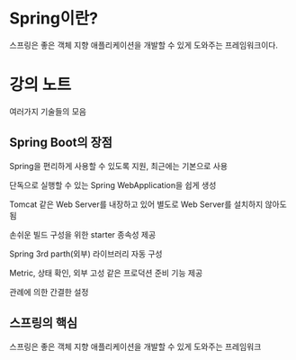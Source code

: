 # Spring이란?

스프링은 좋은 객체 지향 애플리케이션을 개발할 수 있게 도와주는 프레임워크이다.





# 강의 노트

여러가지 기술들의 모음



## Spring Boot의 장점

Spring을 편리하게 사용할 수 있도록 지원, 최근에는 기본으로 사용

단독으로 실행할 수 있는 Spring WebApplication을 쉽게 생성

Tomcat 같은 Web Server를 내장하고 있어 별도로 Web Server를 설치하지 않아도 됨

손쉬운 빌드 구성을 위한 starter 종속성 제공

Spring 3rd parth(외부) 라이브러리 자동 구성

Metric, 상태 확인, 외부 고성 같은 프로덕션 준비 기능 제공

관례에 의한 간결한 설정



## 스프링의 핵심

스프링은 좋은 객체 지향 애플리케이션을 개발할 수 있게 도와주는 프레임워크





